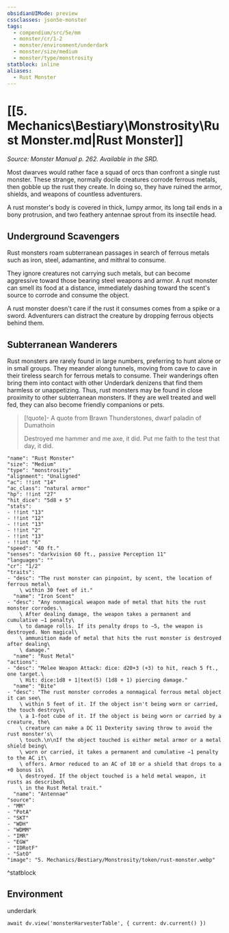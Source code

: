 ```yaml
---
obsidianUIMode: preview
cssclasses: json5e-monster
tags:
  - compendium/src/5e/mm
  - monster/cr/1-2
  - monster/environment/underdark
  - monster/size/medium
  - monster/type/monstrosity
statblock: inline
aliases:
  - Rust Monster
---
```

# [[5. Mechanics\Bestiary\Monstrosity\Rust Monster.md|Rust Monster]]
*Source: Monster Manual p. 262. Available in the SRD.*

Most dwarves would rather face a squad of orcs than confront a single rust monster. These strange, normally docile creatures corrode ferrous metals, then gobble up the rust they create. In doing so, they have ruined the armor, shields, and weapons of countless adventurers.

A rust monster's body is covered in thick, lumpy armor, its long tail ends in a bony protrusion, and two feathery antennae sprout from its insectile head.

## Underground Scavengers

Rust monsters roam subterranean passages in search of ferrous metals such as iron, steel, adamantine, and mithral to consume.

They ignore creatures not carrying such metals, but can become aggressive toward those bearing steel weapons and armor. A rust monster can smell its food at a distance, immediately dashing toward the scent's source to corrode and consume the object.

A rust monster doesn't care if the rust it consumes comes from a spike or a sword. Adventurers can distract the creature by dropping ferrous objects behind them.

## Subterranean Wanderers

Rust monsters are rarely found in large numbers, preferring to hunt alone or in small groups. They meander along tunnels, moving from cave to cave in their tireless search for ferrous metals to consume. Their wanderings often bring them into contact with other Underdark denizens that find them harmless or unappetizing. Thus, rust monsters may be found in close proximity to other subterranean monsters. If they are well treated and well fed, they can also become friendly companions or pets.

> [!quote]- A quote from Brawn Thunderstones, dwarf paladin of Dumathoin  
> 
> Destroyed me hammer and me axe, it did. Put me faith to the test that day, it did.


```statblock
"name": "Rust Monster"
"size": "Medium"
"type": "monstrosity"
"alignment": "Unaligned"
"ac": !!int "14"
"ac_class": "natural armor"
"hp": !!int "27"
"hit_dice": "5d8 + 5"
"stats":
- !!int "13"
- !!int "12"
- !!int "13"
- !!int "2"
- !!int "13"
- !!int "6"
"speed": "40 ft."
"senses": "darkvision 60 ft., passive Perception 11"
"languages": ""
"cr": "1/2"
"traits":
- "desc": "The rust monster can pinpoint, by scent, the location of ferrous metal\
    \ within 30 feet of it."
  "name": "Iron Scent"
- "desc": "Any nonmagical weapon made of metal that hits the rust monster corrodes.\
    \ After dealing damage, the weapon takes a permanent and cumulative −1 penalty\
    \ to damage rolls. If its penalty drops to −5, the weapon is destroyed. Non magical\
    \ ammunition made of metal that hits the rust monster is destroyed after dealing\
    \ damage."
  "name": "Rust Metal"
"actions":
- "desc": "Melee Weapon Attack: dice: d20+3 (+3) to hit, reach 5 ft., one target.\
    \ Hit: dice:1d8 + 1|text(5) (1d8 + 1) piercing damage."
  "name": "Bite"
- "desc": "The rust monster corrodes a nonmagical ferrous metal object it can see\
    \ within 5 feet of it. If the object isn't being worn or carried, the touch destroys\
    \ a 1-foot cube of it. If the object is being worn or carried by a creature, the\
    \ creature can make a DC 11 Dexterity saving throw to avoid the rust monster's\
    \ touch.\n\nIf the object touched is either metal armor or a metal shield being\
    \ worn or carried, it takes a permanent and cumulative −1 penalty to the AC it\
    \ offers. Armor reduced to an AC of 10 or a shield that drops to a +0 bonus is\
    \ destroyed. If the object touched is a held metal weapon, it rusts as described\
    \ in the Rust Metal trait."
  "name": "Antennae"
"source":
- "MM"
- "PotA"
- "SKT"
- "WDH"
- "WDMM"
- "IMR"
- "EGW"
- "IDRotF"
- "SatO"
"image": "5. Mechanics/Bestiary/Monstrosity/token/rust-monster.webp"
```
^statblock

## Environment

underdark

```dataviewjs
await dv.view('monsterHarvesterTable', { current: dv.current() })
```
